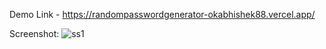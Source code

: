 Demo Link - https://randompasswordgenerator-okabhishek88.vercel.app/

Screenshot: 
![ss1](https://github.com/user-attachments/assets/67377f23-9e73-40af-8eaf-8f19b3d95dbe)
